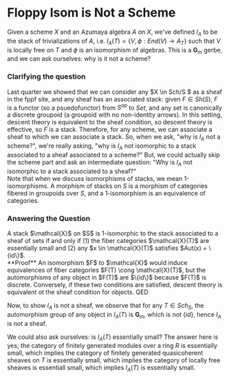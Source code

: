 # Floppy Isom is Not a Scheme 

Given a scheme $X$ and an Azumaya algebra $A$ on $X$, we've defined $I_A$ to be the stack of trivializations of $A$, i.e. $I_A (T) = \{ V, \phi: End(V) \to A_T \}$ such that $V$ is locally free on $T$ and $\phi$ is an isomorphism of algebras.  This is a $\mathbf{G}_m$ gerbe, and we can ask ourselves: why is it not a scheme?  

### Clarifying the question

Last quarter we showed that we can consider any $X \in Sch/S $ as a sheaf in the fppf site, and any sheaf has an associated stack: given $F \in Sh(S)$, $F$ is a functor (so a psuedofunctor) from $S^{op}$ to $Set$, and any set is canonically a discrete groupoid (a groupoid with no non-identity arrows).  In this setting, descent theory is equivalent to the sheaf condition, so descent theory is effective, so $F$ is a stack. 
Therefore, for any scheme, we can associate a sheaf to which we can associate a stack.  So, when we ask, "why is $I_A$ not a scheme?", we're really asking, "why is $I_A$ not isomorphic to a stack associated to a sheaf associated to a scheme?" 
But, we could actually skip the scheme part and ask an intermediate question: "Why is $I_A$ not isomorphic to a stack associated to a sheaf?"  
Note that when we discuss isomorphisms of stacks, we mean 1-isomorphisms.  A morphism of stacks on $S$ is a morphism of categories fibered in groupoids over $S$, and a 1-isomorphism is an equivalence of categories.  

### Answering the Question

<div class="proposition">
A stack $\mathcal{X}$ on $S$ is 1-isomorphic to the stack associated to a sheaf of sets if and only if
(1) the fiber categories $\mathcal{X}(T)$ are essentially small and
(2) any $x \in \mathcal{X}(T)$ satisfies $Aut(x) = \{id\}$.  
</div>
**Proof** An isomorphism $F$ to $\mathcal{X}$ would induce equivalences of fiber categories $F(T) \cong \mathcal{X}(T)$, but the automorphisms of any object in $F(T)$ are $\{id\}$ because $F(T)$ is discrete.  
Conversely, if these two conditions are satisfied, descent theory is equivalent ot the sheaf condition for objects. QED

Now, to show $I_A$ is not a sheaf, we observe that for any $T \in Sch_S$, the automorphism group of any object in $I_A(T)$ is $\mathbf{G}_m$, which is not $\{id\}$, hence $I_A$ is not a sheaf.   

We could also ask ourselves: is $I_A(T)$ essentially small?  The answer here is yes; the category of finitely generated modules over a ring $R$ is essentially small, which implies the category of finitely generated quasicoherent sheaves on $T$ is essentially small, which implies the category of locally free sheaves is essentiall small, which implies $I_A(T)$ is essentially small.  